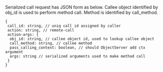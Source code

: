 Serialized call request has JSON form as below. Callee object identified by obj_id is used to perform method call. Method is identified by call_method.

```
{
 call_id: string, // uniq call id assigned by caller
 action: string, // remote-call
 action-args: {
  obj_id: string, // callee object id, used to lookup callee object
  call_method: string, // callee method
  pass_calling_context: boolean, // should ObjectServer add ctx argument
  args: string // serialized arguments used to make method call
 }
}
```
